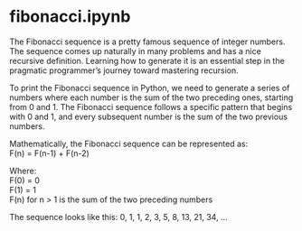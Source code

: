 # fibonacci.ipynb

The Fibonacci sequence is a pretty famous sequence of integer numbers. The sequence comes up naturally in many problems and has a nice recursive definition. Learning how to generate it is an essential step in the pragmatic programmer’s journey toward mastering recursion.

To print the Fibonacci sequence in Python, we need to generate a series of numbers where each number is the sum of the two preceding ones, starting from 0 and 1. The Fibonacci sequence follows a specific pattern that begins with 0 and 1, and every subsequent number is the sum of the two previous numbers.

Mathematically, the Fibonacci sequence can be represented as: <br>
F(n) = F(n-1) + F(n-2)<br>

Where:<br>
F(0) = 0<br>
F(1) = 1<br>
F(n) for n > 1 is the sum of the two preceding numbers<br>

The sequence looks like this: 
0, 1, 1, 2, 3, 5, 8, 13, 21, 34, ...
